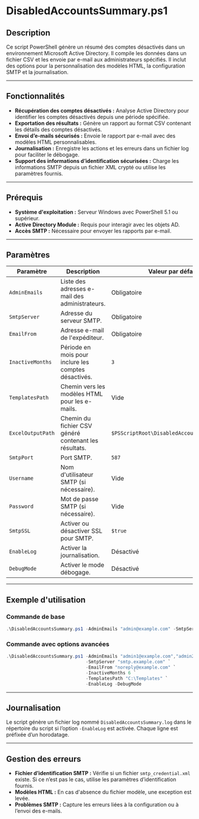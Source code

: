 # DisabledAccountsSummary.ps1

## Description
Ce script PowerShell génère un résumé des comptes désactivés dans un environnement Microsoft Active Directory. Il compile les données dans un fichier CSV et les envoie par e-mail aux administrateurs spécifiés. Il inclut des options pour la personnalisation des modèles HTML, la configuration SMTP et la journalisation.

---

## Fonctionnalités
- **Récupération des comptes désactivés :** Analyse Active Directory pour identifier les comptes désactivés depuis une période spécifiée.
- **Exportation des résultats :** Génère un rapport au format CSV contenant les détails des comptes désactivés.
- **Envoi d’e-mails sécurisés :** Envoie le rapport par e-mail avec des modèles HTML personnalisables.
- **Journalisation :** Enregistre les actions et les erreurs dans un fichier log pour faciliter le débogage.
- **Support des informations d’identification sécurisées :** Charge les informations SMTP depuis un fichier XML crypté ou utilise les paramètres fournis.

---

## Prérequis
- **Système d'exploitation :** Serveur Windows avec PowerShell 5.1 ou supérieur.
- **Active Directory Module :** Requis pour interagir avec les objets AD.
- **Accès SMTP :** Nécessaire pour envoyer les rapports par e-mail.

---

## Paramètres

| Paramètre              | Description                                                                                         | Valeur par défaut                     |
|------------------------|-----------------------------------------------------------------------------------------------------|---------------------------------------|
| `AdminEmails`          | Liste des adresses e-mail des administrateurs.                                                     | Obligatoire                           |
| `SmtpServer`           | Adresse du serveur SMTP.                                                                           | Obligatoire                           |
| `EmailFrom`            | Adresse e-mail de l'expéditeur.                                                                    | Obligatoire                           |
| `InactiveMonths`       | Période en mois pour inclure les comptes désactivés.                                               | `3`                                   |
| `TemplatesPath`        | Chemin vers les modèles HTML pour les e-mails.                                                     | Vide                                  |
| `ExcelOutputPath`      | Chemin du fichier CSV généré contenant les résultats.                                              | `$PSScriptRoot\DisabledAccountsSummary.csv` |
| `SmtpPort`             | Port SMTP.                                                                                        | `587`                                 |
| `Username`             | Nom d'utilisateur SMTP (si nécessaire).                                                           | Vide                                  |
| `Password`             | Mot de passe SMTP (si nécessaire).                                                                | Vide                                  |
| `SmtpSSL`              | Activer ou désactiver SSL pour SMTP.                                                               | `$true`                               |
| `EnableLog`            | Activer la journalisation.                                                                         | Désactivé                             |
| `DebugMode`            | Activer le mode débogage.                                                                          | Désactivé                             |

---

## Exemple d'utilisation

### Commande de base
```powershell
.\DisabledAccountsSummary.ps1 -AdminEmails "admin@example.com" -SmtpServer "smtp.example.com" -EmailFrom "noreply@example.com"
```

### Commande avec options avancées
```powershell
.\DisabledAccountsSummary.ps1 -AdminEmails "admin1@example.com","admin2@example.com" `
                              -SmtpServer "smtp.example.com" `
                              -EmailFrom "noreply@example.com" `
                              -InactiveMonths 6 `
                              -TemplatesPath "C:\Templates" `
                              -EnableLog -DebugMode
```

---

## Journalisation
Le script génère un fichier log nommé `DisabledAccountsSummary.log` dans le répertoire du script si l’option `-EnableLog` est activée. Chaque ligne est préfixée d’un horodatage.

---

## Gestion des erreurs
- **Fichier d’identification SMTP :** Vérifie si un fichier `smtp_credential.xml` existe. Si ce n’est pas le cas, utilise les paramètres d’identification fournis.
- **Modèles HTML :** En cas d'absence du fichier modèle, une exception est levée.
- **Problèmes SMTP :** Capture les erreurs liées à la configuration ou à l’envoi des e-mails.
